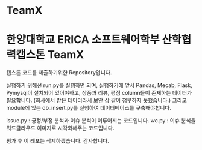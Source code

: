 # TeamX
# 한양대학교 ERICA 소프트웨어학부 산학협력캡스톤 TeamX

캡스톤 코드를 제출하기위한 Repository입니다.

실행하기 위해선 run.py를 실행하면 되며, 실행하기에 앞서 Pandas, Mecab, Flask, Pymysql이 설치되어 있어야하고, 상품과 리뷰, 평점 column들이 존재하는 데이터가 필요합니다. (회사에서 받은 데이터라서 보안 상 같이 첨부하지 못했습니다.)
그리고 module에 있는 db_insert.py를 실행하여 데이터베이스를 구축해야합니다.

issue.py : 긍정/부정 분석과 이슈 분석이 이루어지는 코드입니다.
wc.py : 이슈 분석을 워드클라우드 이미지로 시각화해주는 코드입니다.

평가 후 이 레포는 삭제하겠습니다. 감사합니다.
